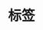 ---
title: "标签"
slug: "tags"
layout: "tags"
menu:
    main:
        weight: 5
        params: 
            icon: tag
---